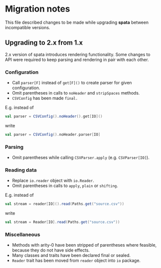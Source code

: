 Migration notes
===============

This file described changes to be made while upgrading **spata** between incompatible versions.  

Upgrading to 2.x from 1.x
-------------------------

2.x version of spata introduces rendering functionality.
Some changes to API were required to keep parsing and rendering in pair with each other.

### Configuration

*   Call `parser[F]` instead of `get[F]()` to create parser for given configuration.
*   Omit parentheses in calls to `noHeader` and `stripSpaces` methods.
*   `CSVConfig` has been made `final.`
  
E.g. instead of
```scala
val parser = CSVConfig().noHeader().get[IO]()
```
write
```scala
val parser = CSVConfig().noHeader.parser[IO]
```

### Parsing

*   Omit parentheses while calling `CSVParser.apply` (e.g. `CSVParser[IO]`).

### Reading data

*   Replace `io.reader` object with `io.Reader`.
*   Omit parentheses in calls to `apply`, `plain` or `shifting`.

E.g. instead of
```scala
val stream = reader[IO]().read(Paths.get("source.csv"))
```
write
```scala
val stream = Reader[IO].read(Paths.get("source.csv"))
```

### Miscellaneous

*   Methods with arity-0 have been stripped of parentheses where feasible, because they do not have side effects.
*   Many classes and traits have been declared final or sealed.
*   `Reader` trait has been moved from `reader` object into `io` package.

